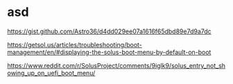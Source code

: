 # asd
https://gist.github.com/Astro36/d4dd029ee07a1616f65dbd89e7d9a7dc

https://getsol.us/articles/troubleshooting/boot-management/en/#displaying-the-solus-boot-menu-by-default-on-boot

https://www.reddit.com/r/SolusProject/comments/9iglk9/solus_entry_not_showing_up_on_uefi_boot_menu/
